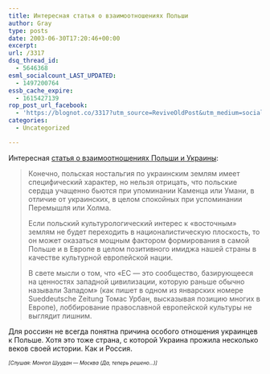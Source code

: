 ```yaml
---
title: Интересная статья о взаимоотношениях Польши
author: Gray
type: posts
date: 2003-06-30T17:20:46+00:00
excerpt:
url: /3317
dsq_thread_id:
  - 5646368
esml_socialcount_LAST_UPDATED:
  - 1497200764
essb_cache_expire:
  - 1615427139
rop_post_url_facebook:
  - 'https://blognot.co/3317?utm_source=ReviveOldPost&utm_medium=social&utm_campaign=ReviveOldPost'
categories:
  - Uncategorized

---
```








Интересная <a href="http://www.obozrevatel.com.ua/articles/87626.html" target="_blank">статья о взаимоотношениях Польши и Украины</a>:

> Конечно, польская ностальгия по украинским землям имеет специфический характер, но нельзя отрицать, что польские сердца учащенно бьются при упоминании Каменца или Умани, в отличие от украинских, в целом спокойных при успоминании Перемышля или Холма. 
> 
> Если польский культурологический интерес к &#171;восточным&#187; землям не будет переходить в националистическую плоскость, то он может оказаться мощным фактором формирования в самой Польше и в Европе в целом позитивного имиджа нашей страны в качестве культурной европейской нации. 
> 
> В свете мысли о том, что &#171;ЕС &#8212; это сообщество, базирующееся на ценностях западной цивилизации, которую раньше обычно называли Западом&#187; (как пишет в одном из январских номере Sueddeutsche Zeitung Томас Урбан, высказывая позицию многих в Европе), лоббирование православной европейской культуры не выглядит лишним.

Для россиян не всегда понятна причина особого отношения украинцев к Польше. Хотя это тоже страна, с которой Украина прожила несколько веков своей истории. Как и Россия.

_<font size="1">[Слушая: Монгол Шуудан &#8212; Москва (Да, теперь решено&#8230;)]</font>_
